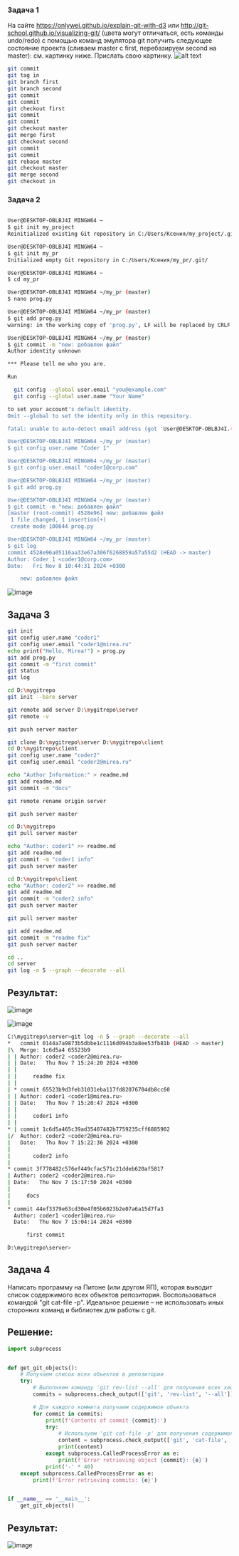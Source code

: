 ### Задача 1
На сайте https://onlywei.github.io/explain-git-with-d3 или http://git-school.github.io/visualizing-git/ (цвета могут отличаться, есть команды undo/redo) с помощью команд эмулятора git получить следующее состояние проекта (сливаем master с first, перебазируем second на master): см. картинку ниже. Прислать свою картинку.
![alt text](image.png)

```bash
git commit
git tag in
git branch first
git branch second
git commit
git commit
git checkout first
git commit
git commit
git checkout master
git merge first
git checkout second
git commit
git commit
git rebase master
git checkout master
git merge second
git checkout in
```


### Задача 2
```bash

User@DESKTOP-OBLBJ4I MINGW64 ~
$ git init my_project
Reinitialized existing Git repository in C:/Users/Ксения/my_project/.git/

User@DESKTOP-OBLBJ4I MINGW64 ~
$ git init my_pr
Initialized empty Git repository in C:/Users/Ксения/my_pr/.git/

User@DESKTOP-OBLBJ4I MINGW64 ~
$ cd my_pr

User@DESKTOP-OBLBJ4I MINGW64 ~/my_pr (master)
$ nano prog.py

User@DESKTOP-OBLBJ4I MINGW64 ~/my_pr (master)
$ git add prog.py
warning: in the working copy of 'prog.py', LF will be replaced by CRLF the next time Git touches it

User@DESKTOP-OBLBJ4I MINGW64 ~/my_pr (master)
$ git commit -m "new: добавлен файл"
Author identity unknown

*** Please tell me who you are.

Run

  git config --global user.email "you@example.com"
  git config --global user.name "Your Name"

to set your account's default identity.
Omit --global to set the identity only in this repository.

fatal: unable to auto-detect email address (got 'User@DESKTOP-OBLBJ4I.(none)')

User@DESKTOP-OBLBJ4I MINGW64 ~/my_pr (master)
$ git config user.name "Coder 1"

User@DESKTOP-OBLBJ4I MINGW64 ~/my_pr (master)
$ git config user.email "coder1@corp.com"

User@DESKTOP-OBLBJ4I MINGW64 ~/my_pr (master)
$ git add prog.py

User@DESKTOP-OBLBJ4I MINGW64 ~/my_pr (master)
$ git commit -m "new: добавлен файл"
[master (root-commit) 4528e96] new: добавлен файл
 1 file changed, 1 insertion(+)
 create mode 100644 prog.py

User@DESKTOP-OBLBJ4I MINGW64 ~/my_pr (master)
$ git log
commit 4528e96a05116aa33e67a306f6268859a57a55d2 (HEAD -> master)
Author: Coder 1 <coder1@corp.com>
Date:   Fri Nov 8 10:44:31 2024 +0300

    new: добавлен файл

```

![image](https://github.com/user-attachments/assets/5dab3729-9b20-45fd-9c5e-ad2a82fcb144)



## Задача 3


```bash
git init
git config user.name "coder1"
git config user.email "coder1@mirea.ru"
echo print("Hello, Mirea!") > prog.py
git add prog.py
git commit -m "first commit"
git status
git log

cd D:\mygitrepo
git init --bare server

git remote add server D:\mygitrepo\server
git remote -v

git push server master

git clone D:\mygitrepo\server D:\mygitrepo\client
cd D:\mygitrepo\client
git config user.name "coder2"
git config user.email "coder2@mirea.ru"

echo "Author Information:" > readme.md
git add readme.md
git commit -m "docs"

git remote rename origin server

git push server master

cd D:\mygitrepo
git pull server master

echo "Author: coder1" >> readme.md
git add readme.md
git commit -m "coder1 info"
git push server master

cd D:\mygitrepo\client
echo "Author: coder2" >> readme.md
git add readme.md
git commit -m "coder2 info"
git push server master

git pull server master

git add readme.md
git commit -m "readme fix"
git push server master

cd ..
cd server
git log -n 5 --graph --decorate --all
```

## Результат:

![image](https://github.com/user-attachments/assets/8427230a-a91f-40d7-8292-d6450180827d)

![image](https://github.com/user-attachments/assets/11b0ad91-a9d6-4885-a3e1-efa510addc7c)

```bash
C:\mygitrepo\server>git log -n 5 --graph --decorate --all
*   commit 0144a7a9873b5dbbe1c1116d094b3a8ee53fb81b (HEAD -> master)
|\  Merge: 1c6d5a4 65523b9
| | Author: coder2 <coder2@mirea.ru>
| | Date:   Thu Nov 7 15:24:20 2024 +0300
| |
| |     readme fix
| |
| * commit 65523b9d3feb31031eba117fd82076704db8cc60
| | Author: coder1 <coder1@mirea.ru>
| | Date:   Thu Nov 7 15:20:47 2024 +0300
| |
| |     coder1 info
| |
* | commit 1c6d5a465c39ad35407482b7759235cff6885902
|/  Author: coder2 <coder2@mirea.ru>
|   Date:   Thu Nov 7 15:22:36 2024 +0300
|
|       coder2 info
|
* commit 3f778482c576ef449cfac571c21ddeb620af5817
| Author: coder2 <coder2@mirea.ru>
| Date:   Thu Nov 7 15:17:50 2024 +0300
|
|     docs
|
* commit 44ef3379e63cd30e4f05b6023b2e07a6a15d7fa3
  Author: coder1 <coder1@mirea.ru>
  Date:   Thu Nov 7 15:04:14 2024 +0300

      first commit

D:\mygitrepo\server>
```

## Задача 4

Написать программу на Питоне (или другом ЯП), которая выводит список содержимого всех объектов репозитория. Воспользоваться командой "git cat-file -p". Идеальное решение – не использовать иных сторонних команд и библиотек для работы с git.

## Решение:

```python
import subprocess


def get_git_objects():
    # Получаем список всех объектов в репозитории
    try:
        # Выполняем команду 'git rev-list --all' для получения всех хешей коммитов
        commits = subprocess.check_output(['git', 'rev-list', '--all']).decode('utf-8').splitlines()

        # Для каждого коммита получаем содержимое объекта
        for commit in commits:
            print(f'Contents of commit {commit}:')
            try:
                # Используем 'git cat-file -p' для получения содержимого
                content = subprocess.check_output(['git', 'cat-file', '-p', commit]).decode('utf-8')
                print(content)
            except subprocess.CalledProcessError as e:
                print(f'Error retrieving object {commit}: {e}')
            print('-' * 40)
    except subprocess.CalledProcessError as e:
        print(f'Error retrieving commits: {e}')


if __name__ == '__main__':
    get_git_objects()
```

## Результат:

![image](https://github.com/user-attachments/assets/0853f136-068b-4181-933d-d1d646f5b453)


